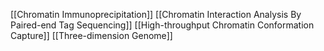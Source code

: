[[Chromatin Immunoprecipitation]]
[[Chromatin Interaction Analysis By Paired-end Tag Sequencing]]
[[High-throughput Chromatin Conformation Capture]]
[[Three-dimension Genome]]
